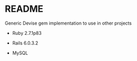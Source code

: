 # README

Generic Devise gem implementation to use in other projects


* Ruby 2.7.1p83

* Rails 6.0.3.2

* MySQL

